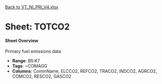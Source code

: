 [Back to VT_NI_PRI_V4.xlsx](README.md)

# Sheet: TOTCO2

#### Sheet Overview

Primary fuel emissions data

- **Range**: B5:K7
- **Tags**: ~COMAGG
- **Columns**: CommName, ELCCO2, REFCO2, TRACO2, INDCO2, AGRCO2, COMCO2, RESCO2, GASCO2

